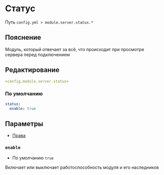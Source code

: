 # Статус
Путь `config.yml > module.server.status.*`

## Пояснение
Модуль, который отвечает за всё, что происходит при просмотре сервера перед подключением

## Редактирование
```yaml
<config.module.server.status>
```

### По умолчанию
```yaml
status:
  enable: true
```

## Параметры

- [Права](/en/permissions/module/server/status/)

### `enable`
- По умолчанию `true`

Включает или выключает работоспособность модуля и его наследников